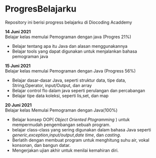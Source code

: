 # ProgresBelajarku
Repository ini berisi progress belajarku di Diocoding Acaddemy

**14 Juni 2021**  
Belajar kelas memulai Pemograman dengan java (Progres 21%)
- Belajar tentang apa itu Java dan alasan menggunakannya 
- Belajar tools yang dapat digunakan untuk menjalankan bahasa pemograman java

**15 Juni 2021**  
Belajar kelas memulai Pemograman dengan Java (Progress 56%)
- Belajar dasar-dasar Java, seperti struktur data, tipe data, String,Operator, input/Output, dan array
- Belajar control flo dalam java seperti perulangan dan percabangan
- Belajar tipe data koleksi, seperti lis,set, dan map

**20 Juni 2021**  
Belajar kelas Memulai Pemograman dengan Java(100%)
- Belajar konsep OOP( *Object Oriented Ptogramming* ) untuk mempermudah pengembangan sebuah program.
- belajar class-class yang sering digunakan dalam bahasa Java seperti *generic*,*exception*,*input/output*,*date time*, dan *casting*.
- Berlatih dengan membuat program untuk menghitung suhu air, vokal konsonan, dan bangun datar.
- Mengerjakan ujian akhir untuk menilai kemahiran diri.
